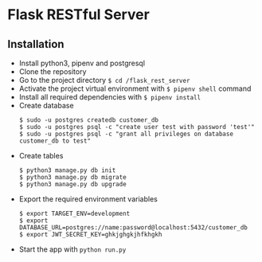 # Flask RESTful Server
## Installation
  - Install python3, pipenv and postgresql
  - Clone the repository
  - Go to the project directory `$ cd /flask_rest_server`
  - Activate the project virtual environment with `$ pipenv shell` command
  - Install all required dependencies with `$ pipenv install`
  - Create database
    ```
    $ sudo -u postgres createdb customer_db
    $ sudo -u postgres psql -c "create user test with password 'test'"
    $ sudo -u postgres psql -c "grant all privileges on database customer_db to test"
    ```
  - Create tables
    ```
    $ python3 manage.py db init
    $ python3 manage.py db migrate
    $ python3 manage.py db upgrade
    ```
  - Export the required environment variables
      ```
      $ export TARGET_ENV=development
      $ export DATABASE_URL=postgres://name:password@localhost:5432/customer_db
      $ export JWT_SECRET_KEY=ghkjghgkjhfkhgkh
      ```
  - Start the app with `python run.py`
